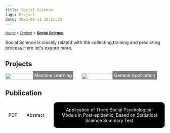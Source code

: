 ```yaml
---
title: Social Science
tags: Project
date: 2023-09-11 10:15:38
---
```

<style>
    .menu-item {
        /* existing styles */
    }
    .menu-item:hover {
        /* existing styles */
    }
    .menu-item::before {
        /* existing styles */
    }
    .menu-list {
        /* existing styles */
    }
    .menu-list div {
        /* existing styles */
    }

    /* Updated and added styles */
    .image-link {
        position: absolute;
        bottom: 0;
        right: 0;
        color: white; /* Set text color to white */
        background: rgba(0, 0, 0, 0.5);
        padding: 5px;
        text-decoration: none;
        transition: font-size 0.3s, font-weight 0.3s;
    }
    .image-link span {
        color: white; /* Set text color to white */
        transition: color 0.3s ease; /* Smooth transition for color */
    }
    .image-link:hover {
    font-size: 110%;
    font-weight: bold;
    }
        /* Ensure the text color remains white on hover */
    .image-container:hover .image-link span {
        color: white;
    }

    .image-container img {
        transition: filter 0.3s ease;
    }

    .image-container:hover img {
        filter: blur(4px);
    }

    .image-container {
        width: 47.5%;
        position: relative;
        margin-right: 5%;
    }

    /* 经济论文标题的样式 */
    .papers-container {
        display: flex;
        flex-direction: column;
        align-items: flex-start; /* 对齐到左边 */
    }

    .paper-box-with-buttons {
        display: flex;
        align-items: center; /* 按钮与长方形垂直居中对齐 */
        margin-bottom: 20px; /* 底部间距 */
    }

    .paper-box {
        background-color: black;
        color: white;
        padding: 15px;
        margin-left: 10px; /* 长方形与按钮之间的间距 */
        width: 100%;
        text-align: center;
        border-radius: 10px;
    }

    .paper-button {
        background-color: white;
        color: black;
        padding: 5px 10px;
        text-decoration: none;
        border-radius: 5px;
        margin-right: 10px; /* 按钮之间的间距 */
        transition: background-color 0.3s;
    }

    .paper-button:hover {
        background-color: lightgrey;
    }
    /*白色方框*/

    .contract {
      display: none;
      position: fixed;
      left: 20%;
      right: 20%;
      top: 40%;
      margin: auto;
      background: rgba(255, 255, 255, .97);
      border: 1px solid lightgrey;
      padding: 10px;
      border-radius: 5px;
      box-shadow: 2px 5px 5px rgba(0, 0, 0, .5);
    }
    .contract:target {
      display: block;
    }
    .contract-close {
      position: absolute;
      right: -10px;
      top: -10px;
      width: 25px;
      height: 25px;
      background: black;
      text-align: center;
      color: white!important;
      border-radius: 50%;
      justify-content: center;
      align-items: center;
      display: flex;
      box-shadow: 1px 1px 3px rgba(255, 255, 255, .5);
    }
    .contract-close:hover {
      text-decoration: none!important;
    }

</style>

*<small>[Home](/Home/index.html) > [Project](/tags/Project/index.html) > **[Social Science](/2023/09/11/Project/Social-Science/Social-Science/index.html)</small>***

Social Science is closely related with the collecting,training and predicting process.Here let's expore more.

## Projects

<div style="display: flex; position: relative;">
  <div class="image-container">
    <img src="https://s2.loli.net/2024/01/05/jgQ7kof6xbC5Rqc.webp" style="width: 100%; height: auto;" />
    <a class="image-link" href="/2023/09/11/Project/Social-Science/Machine-Learning/Music-Genre-Classification/index.html">
      <span>Machine Learning</span>
    </a>
  </div>
  <div class="image-container" style="width: 52.5%;">
    <img src="https://s2.loli.net/2024/01/05/IFJZ8l2yebunfdB.png" style="width: 100%; height: auto;" />
    <a class="image-link" href="/2023/09/11/Project/Social-Science/General-Application/Gender-Difference-on-Family-Satisfaction/index.html">
      <span>General Application</span>
    </a>
  </div>
</div>

## Publication


<div class="papers-container">
    <div class="paper-box-with-buttons">
        <a href="/pdf/Social.pdf" class="paper-button">PDF</a>
        <a href="#tokyo-contract" class="paper-button">Abstract</a>
        <div id="tokyo-contract" class="contract">
            <div class="contract-content">The COVID-19 has caused widespread community seclusion and public concern. This paper focuses on how to focus on the existing problems of bullying, stratification, and discrimination in the current uncertain society and how to use the three major paradigms of social psychology to explain the human response mechanism to lay the groundwork for the future stability of society. Most predecessors explored variables such as happiness and anxiety using experimental data, which has significant limitations. This social experiment was made possible because of COVID-19. Field interviews were conducted to collect the opinions of front-line experts, apply open heat data, adopt scientific sensitivity testing methods, complete the quantitative and qualitative expression of psychological migration and social future changes, and contribute to the formulation of public policies in the future world through data mining of the new normal of society that differs from the past.
            </div>
            <a class="contract-close" href="#publication">x</a>
        </div>
        <div class="paper-box">
            <div class="paper-title">Application of Three Social Psychological Models in Post-epidemic, Based on Statistical Science Summary Test</div>
        </div>
    </div>
</div>
